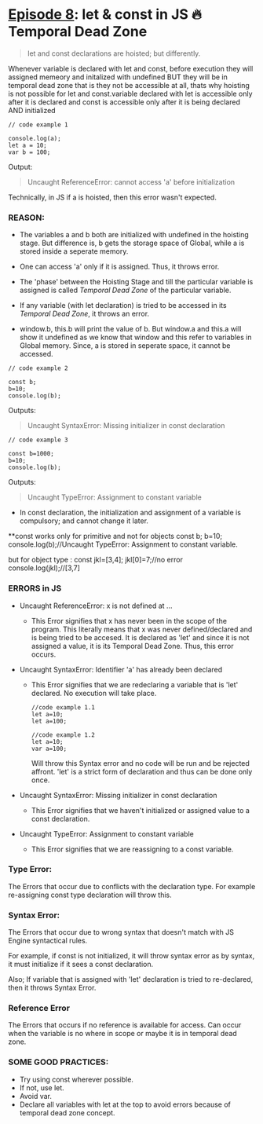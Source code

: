 # [Episode 8](https://www.youtube.com/watch?v=BNC6slYCj50&list=PLlasXeu85E9cQ32gLCvAvr9vNaUccPVNP&index=9): let & const in JS 🔥Temporal Dead Zone

> let and const declarations are hoisted; but differently. 

Whenever variable is declared with let and const, before execution they will assigned memeory and initalized with undefined BUT they will be in temporal dead zone that is they not be accessible at all, thats why hoisting is not possible for let and const.variable declared with let is accessible only after it is declared and const is accessible only after it is being declared AND  initialized

```
// code example 1

console.log(a);
let a = 10;
var b = 100;

```

Output:

> Uncaught ReferenceError: cannot access 'a' before initialization

Technically, in JS if a is hoisted, then this error wasn't expected.

### __REASON__:

* The variables a and b both are initialized with undefined in the hoisting stage. But difference is, b gets the storage space of Global, while a is stored inside a seperate memory. 

* One can access 'a' only if it is assigned. Thus, it throws error.

* The 'phase' between the Hoisting Stage and till the particular variable is assigned is called *Temporal Dead Zone* of the particular variable.

* If any variable (with let declaration) is tried to be accessed in its *Temporal Dead Zone*, it throws an error.

* window.b, this.b will print the value of b. But window.a and this.a will show it undefined as we know that window and this refer to variables in Global memory. Since, a is stored in seperate space, it cannot be accessed.


```
// code example 2

const b;
b=10;
console.log(b);
```

Outputs:
> Uncaught SyntaxError: Missing initializer in const declaration

```
// code example 3

const b=1000;
b=10;
console.log(b);
```

Outputs:
> Uncaught TypeError: Assignment to constant variable

* In const declaration, the initialization and assignment of a variable is compulsory; and cannot change it later.

**const works only for primitive and not for objects
const b;
b=10;
console.log(b);//Uncaught TypeError: Assignment to constant variable.

but for object type :
const jkl=[3,4];
jkl[0]=7;//no error
console.log(jkl);//[3,7]

### __ERRORS in JS__

* Uncaught ReferenceError: x is not defined at ...

    * This Error signifies that x has never been in the scope of the program. This literally means that x was never defined/declared and is being tried to be accesed. It is declared as 'let' and since it is not assigned a value, it is its Temporal Dead Zone. Thus, this error occurs.


* Uncaught SyntaxError: Identifier 'a' has already been declared

    * This Error signifies that we are redeclaring a variable that is 'let' declared. No execution will take place.

        ```
        //code example 1.1
        let a=10;
        let a=100;
        ```
        ```
        //code example 1.2
        let a=10;
        var a=100;
        ```
    
        Will throw this Syntax error and no code will be run and be rejected affront. 
        'let' is a strict form of declaration and thus can be done only once.
* Uncaught SyntaxError: Missing initializer in const declaration
    * This Error signifies that we haven't initialized or assigned value to a const declaration.

* Uncaught TypeError: Assignment to constant variable
    * This Error signifies that we are reassigning to a const variable.


### Type Error:

The Errors that occur due to conflicts with the declaration type. For example re-assigning const type declaration will throw this.

### Syntax Error:

The Errors that occur due to wrong syntax that doesn't match with JS Engine syntactical rules. 

For example, if const is not initialized, it will throw syntax error as by syntax, it must initialize if it sees a const declaration.

Also; If variable that is assigned with 'let' declaration is tried to re-declared, then it throws Syntax Error.

### Reference Error

The Errors that occurs if no reference is available for access. Can occur when the variable is no where in scope or maybe it is in temporal dead zone.


### SOME GOOD PRACTICES:

* Try using const wherever possible.
* If not, use let.
* Avoid var.
* Declare all variables with let at the top to avoid errors because of temporal dead zone concept.















